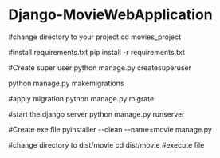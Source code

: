 # Django-MovieWebApplication


#change directory to your project
cd movies_project

#install requirements.txt
pip install -r requirements.txt

#Create super user
python manage.py createsuperuser

python manage.py makemigrations

#apply migration 
python manage.py migrate

#start the django server
python manage.py runserver

#Create exe file 
pyinstaller --clean --name=movie manage.py


#change directory to dist/movie
cd dist/movie 
#execute file 


